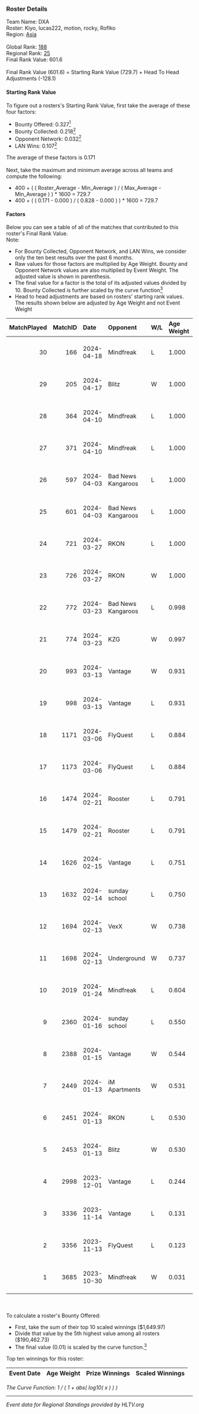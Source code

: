 ### Roster Details<br />
Team Name: DXA<br />
Roster: Kiyo, lucas222, motion, rocky, Roflko<br />
Region: [Asia]( ../standings_asia.md)<br />
<br />
Global Rank: [188](../standings_global.md)<br />
Regional Rank: [25]( ../standings_asia.md)<br />
Final Rank Value:  601.6<br />
<br />
Final Rank Value (601.6) = Starting Rank Value (729.7) + Head To Head Adjustments (-128.1)<br />

#### Starting Rank Value<br />
To figure out a rosters's Starting Rank Value, first take the average of these four factors:<br />
- Bounty Offered: 0.327[<sup>1</sup>](#table2)
- Bounty Collected: 0.218[<sup>2</sup>](#table1)
- Opponent Network: 0.032[<sup>2</sup>](#table1)
- LAN Wins: 0.107[<sup>2</sup>](#table1)

The average of these factors is 0.171<br />
<br />
Next, take the maximum and minimum average across all teams and compute the following:<br />
- 400 + ( ( Roster_Average - Min_Average ) / ( Max_Average - Min_Average ) ) * 1600 = 729.7
- 400 + ( ( 0.171 - 0.000 ) / ( 0.828 - 0.000 ) ) * 1600 = 729.7


#### Factors<br />
Below you can see a table of all of the matches that contributed to this roster's Final Rank Value.<br />
Note:<br />

- For Bounty Collected, Opponent Network, and LAN Wins, we consider only the ten best results over the past 6 months.
- Raw values for those factors are multiplied by Age Weight. Bounty and Opponent Network values are also multiplied by Event Weight. The adjusted value is shown in parenthesis.
- The final value for a factor is the total of its adjusted values divided by 10. Bounty Collected is further scaled by the curve function[<sup>3</sup>](#curveFunction)
- Head to head adjustments are based on rosters' starting rank values. The results shown below are adjusted by Age Weight and not Event Weight
<span id="table1"></span><br />


| MatchPlayed | MatchID | Date       | Opponent           | W/L | Age Weight | Event Weight | Bounty Collected | Opponent Network | LAN Wins  | H2H Adjustment | Participating Roster                   |
| -: | -: | :- | :- | :- | :- | :- | :- | :- | :- | -: | :- |
|          30 |     166 | 2024-04-18 | Mindfreak          | L   | 1.000      | -            | -                | -                | -         |         -12.52 | Kiyo, lucas222, motion, rocky, Roflko  |
|          29 |     205 | 2024-04-17 | Blitz              | W   | 1.000      | 0.143        | 0.000 (0.000)    | 0.000 (0.000)    | 0 (0.000) |           6.76 | Kiyo, lucas222, motion, rocky, Roflko  |
|          28 |     364 | 2024-04-10 | Mindfreak          | L   | 1.000      | -            | -                | -                | -         |         -13.91 | Kiyo, lucas222, motion, rocky, Roflko  |
|          27 |     371 | 2024-04-10 | Mindfreak          | L   | 1.000      | -            | -                | -                | -         |         -15.18 | Kiyo, lucas222, motion, rocky, Roflko  |
|          26 |     597 | 2024-04-03 | Bad News Kangaroos | L   | 1.000      | -            | -                | -                | -         |          -6.03 | Kiyo, lucas222, motion, rocky, Roflko  |
|          25 |     601 | 2024-04-03 | Bad News Kangaroos | L   | 1.000      | -            | -                | -                | -         |          -6.38 | Kiyo, lucas222, motion, rocky, Roflko  |
|          24 |     721 | 2024-03-27 | RKON               | L   | 1.000      | -            | -                | -                | -         |         -21.09 | Kiyo, lucas222, motion, rocky, Roflko  |
|          23 |     726 | 2024-03-27 | RKON               | W   | 1.000      | 0.333        | 0.000 (0.000)    | 0.165 (0.055)    | 0 (0.000) |          10.00 | Kiyo, lucas222, motion, rocky, Roflko  |
|          22 |     772 | 2024-03-23 | Bad News Kangaroos | L   | 0.998      | -            | -                | -                | -         |          -6.42 | gump, Kiyo, lucas222, motion, Roflko   |
|          21 |     774 | 2024-03-23 | KZG                | W   | 0.997      | 0.315        | 0.005 (0.002)    | 0.251 (0.079)    | 1 (0.997) |          13.60 | gump, Kiyo, lucas222, motion, Roflko   |
|          20 |     993 | 2024-03-13 | Vantage            | W   | 0.931      | 0.333        | 0.000 (0.000)    | 0.383 (0.119)    | 0 (0.000) |          12.03 | Kiyo, lucas222, motion, rocky, Roflko  |
|          19 |     998 | 2024-03-13 | Vantage            | L   | 0.931      | -            | -                | -                | -         |         -17.60 | Kiyo, lucas222, motion, rocky, Roflko  |
|          18 |    1171 | 2024-03-06 | FlyQuest           | L   | 0.884      | -            | -                | -                | -         |          -1.75 | Kiyo, lucas222, motion, rocky, Roflko  |
|          17 |    1173 | 2024-03-06 | FlyQuest           | L   | 0.884      | -            | -                | -                | -         |          -1.78 | Kiyo, lucas222, motion, rocky, Roflko  |
|          16 |    1474 | 2024-02-21 | Rooster            | L   | 0.791      | -            | -                | -                | -         |          -8.95 | Falcon, Kiyo, lucas222, motion, Roflko |
|          15 |    1479 | 2024-02-21 | Rooster            | L   | 0.791      | -            | -                | -                | -         |          -9.55 | Falcon, Kiyo, lucas222, motion, Roflko |
|          14 |    1626 | 2024-02-15 | Vantage            | L   | 0.751      | -            | -                | -                | -         |         -16.04 | HUGH, Kiyo, lucas222, motion, Roflko   |
|          13 |    1632 | 2024-02-14 | sunday school      | L   | 0.750      | -            | -                | -                | -         |         -14.18 | HUGH, Kiyo, lucas222, motion, Roflko   |
|          12 |    1694 | 2024-02-13 | VexX               | W   | 0.738      | 0.143        | 0.009 (0.001)    | 0.295 (0.031)    | 0 (0.000) |          10.85 | HUGH, Kiyo, lucas222, motion, Roflko   |
|          11 |    1698 | 2024-02-13 | Underground        | W   | 0.737      | 0.143        | 0.000 (0.000)    | 0.000 (0.000)    | 0 (0.000) |           3.67 | HUGH, Kiyo, lucas222, motion, Roflko   |
|          10 |    2019 | 2024-01-24 | Mindfreak          | L   | 0.604      | -            | -                | -                | -         |          -9.86 | Falcon, helix, Kiyo, lucas222, Roflko  |
|           9 |    2360 | 2024-01-16 | sunday school      | L   | 0.550      | -            | -                | -                | -         |         -13.27 | Falcon, helix, Kiyo, lucas222, Roflko  |
|           8 |    2388 | 2024-01-15 | Vantage            | W   | 0.544      | 0.143        | 0.000 (0.000)    | 0.383 (0.030)    | 0 (0.000) |           4.93 | Falcon, helix, Kiyo, lucas222, Roflko  |
|           7 |    2449 | 2024-01-13 | iM Apartments      | W   | 0.531      | 0.143        | 0.000 (0.000)    | 0.000 (0.000)    | 0 (0.000) |           2.42 | Falcon, helix, Kiyo, lucas222, Roflko  |
|           6 |    2451 | 2024-01-13 | RKON               | L   | 0.530      | -            | -                | -                | -         |         -12.43 | Falcon, helix, Kiyo, lucas222, Roflko  |
|           5 |    2453 | 2024-01-13 | Blitz              | W   | 0.530      | 0.143        | 0.000 (0.000)    | 0.000 (0.000)    | 0 (0.000) |           2.35 | Falcon, helix, Kiyo, lucas222, Roflko  |
|           4 |    2998 | 2023-12-01 | Vantage            | L   | 0.244      | -            | -                | -                | -         |          -5.01 | Falcon, helix, Kiyo, lucas222, Roflko  |
|           3 |    3336 | 2023-11-14 | Vantage            | L   | 0.131      | -            | -                | -                | -         |          -2.72 | bebest, helix, Kiyo, lucas222, Roflko  |
|           2 |    3356 | 2023-11-13 | FlyQuest           | L   | 0.123      | -            | -                | -                | -         |          -0.41 | bebest, helix, Kiyo, lucas222, Roflko  |
|           1 |    3685 | 2023-10-30 | Mindfreak          | W   | 0.031      | 0.301        | 0.000 (0.000)    | 0.273 (0.003)    | 0 (0.000) |           0.35 | bebest, helix, Kiyo, lucas222, Roflko  |

<br />
<span id="table2"></span><br />
To calculate a roster's Bounty Offered:<br />

- First, take the sum of their top 10 scaled winnings ($1,649.97)
- Divide that value by the 5th highest value among all rosters ($190,462.73)
- The final value (0.01) is scaled by the curve function.[<sup>3</sup>](#curveFunction)

Top ten winnings for this roster:<br />

| Event Date | Age Weight | Prize Winnings | Scaled Winnings |
| :- | -: | :- | :- |


<span id="curveFunction"></span>_The Curve Function: 1 / ( 1 + abs( log10( x ) ) )_<br />

---
_Event data for Regional Standings provided by HLTV.org_<br />
